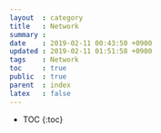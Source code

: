 ```yaml
---
layout  : category
title   : Network
summary : 
date    : 2019-02-11 00:43:50 +0900
updated : 2019-02-11 01:51:58 +0900
tags    : Network
toc     : true
public  : true
parent  : index
latex   : false
---
```

* TOC
{:toc}

